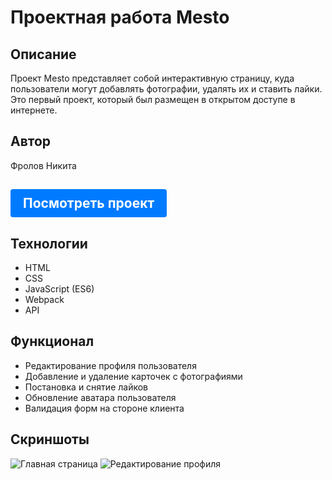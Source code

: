 # Проектная работа Mesto

## Описание
Проект Mesto представляет собой интерактивную страницу, куда пользователи могут добавлять фотографии, удалять их и ставить лайки. Это первый проект, который был размещен в открытом доступе в интернете.

## Автор
Фролов Никита

## <a href="https://mi-viejo-amigo.github.io/mesto-project-ff/" style="display: inline-block; padding: 10px 20px; background-color: #007bff; color: #fff; text-decoration: none; border-radius: 4px; transition: background-color 0.3s ease;">Посмотреть проект</a>

## Технологии
- HTML
- CSS
- JavaScript (ES6)
- Webpack
- API

## Функционал
- Редактирование профиля пользователя
- Добавление и удаление карточек с фотографиями
- Постановка и снятие лайков
- Обновление аватара пользователя
- Валидация форм на стороне клиента

## Скриншоты
![Главная страница](./screenshots/main-page.png)
![Редактирование профиля](./screenshots/edit-profile.png)
